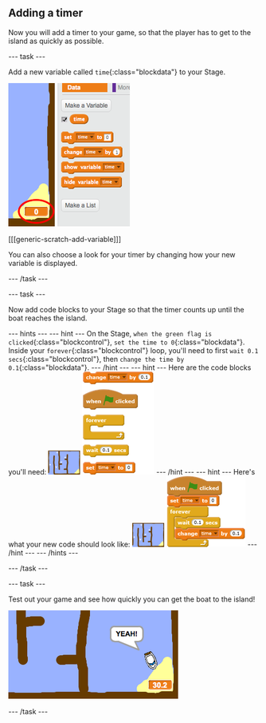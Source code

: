 ## Adding a timer

Now you will add a timer to your game, so that the player has to get to the island as quickly as possible.

--- task ---

Add a new variable called `time`{:class="blockdata"} to your Stage.

 ![screenshot](images/boat-variable.png)

[[[generic-scratch-add-variable]]]

You can also choose a look for your timer by changing how your new variable is displayed.

--- /task ---

--- task ---

Now add code blocks to your Stage so that the timer counts up until the boat reaches the island.

--- hints ---
--- hint ---
On the Stage, `when the green flag is clicked`{:class="blockcontrol"}, `set the time to 0`{:class="blockdata"}. Inside your `forever`{:class="blockcontrol"} loop, you'll need to first `wait 0.1 secs`{:class="blockcontrol"}, then `change the time by 0.1`{:class="blockdata"}.
--- /hint ---
--- hint ---
Here are the code blocks you'll need:
![stage](images/stage.png)
![blocks_1545215398_6072779](images/blocks_1545215398_6072779.png)
--- /hint ---
--- hint ---
Here's what your new code should look like:
![stage](images/stage.png)
![blocks_1545215399_8649147](images/blocks_1545215399_8649147.png)
--- /hint ---
--- /hints ---

--- /task ---

--- task ---

Test out your game and see how quickly you can get the boat to the island!

 ![screenshot](images/boat-variable-test.png)

--- /task ---

